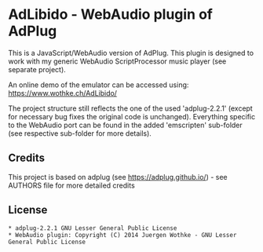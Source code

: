 # AdLibido - WebAudio plugin of AdPlug

This is a JavaScript/WebAudio version of AdPlug. This plugin is designed to work with my 
generic WebAudio ScriptProcessor music player (see separate project). 

An online demo of the emulator can be accessed using: https://www.wothke.ch/AdLibido/

The project structure still reflects the one of the used 'adplug-2.2.1' (except for necessary 
bug fixes the original code is unchanged). Everything specific to the WebAudio port can be 
found in the added 'emscripten' sub-folder (see respective sub-folder for more details).


## Credits

This project is based on adplug (see https://adplug.github.io/) - see AUTHORS file for more detailed credits

	
## License
	* adplug-2.2.1 GNU Lesser General Public License
	* WebAudio plugin: Copyright (C) 2014 Juergen Wothke - GNU Lesser General Public License


